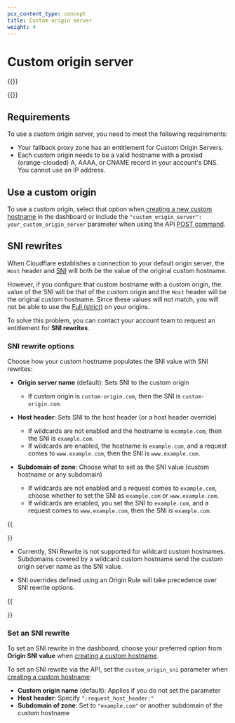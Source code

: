 ```yaml
---
pcx_content_type: concept
title: Custom origin server
weight: 4
---
```


# Custom origin server

{{<render file="_custom-origin-server-definition.md">}}

{{<render file="_ssl-for-saas-plan-limitation.md">}}

## Requirements

To use a custom origin server, you need to meet the following requirements:

- Your fallback proxy zone has an entitlement for Custom Origin Servers.
- Each custom origin needs to be a valid hostname with a proxied (orange-clouded) A, AAAA, or CNAME record in your account's DNS. You cannot use an IP address.

## Use a custom origin

To use a custom origin, select that option when [creating a new custom hostname](/cloudflare-for-saas/security/certificate-management/issue-and-validate/) in the dashboard or include the `"custom_origin_server": your_custom_origin_server` parameter when using the API [POST command](https://api.cloudflare.com/#custom-hostname-for-a-zone-create-custom-hostname).

## SNI rewrites

When Cloudflare establishes a connection to your default origin server, the `Host` header and [SNI](/fundamentals/glossary/#server-name-indication-sni) will both be the value of the original custom hostname.

However, if you configure that custom hostname with a custom origin, the value of the SNI will be that of the custom origin and the `Host` header will be the original custom hostname. Since these values will not match, you will not be able to use the [Full (strict)](/ssl/origin-configuration/ssl-modes/#full-strict) on your origins.

To solve this problem, you can contact your account team to request an entitlement for **SNI rewrites**.

### SNI rewrite options

Choose how your custom hostname populates the SNI value with SNI rewrites:

- **Origin server name** (default): Sets SNI to the custom origin

  - If custom origin is `custom-origin.com`, then the SNI is `custom-origin.com`.

- **Host header**: Sets SNI to the host header (or a host header override)

  - If wildcards are not enabled and the hostname is `example.com`, then the SNI is `example.com`.
  - If wildcards are enabled, the hostname is `example.com`, and a request comes to `www.example.com`, then the SNI is `www.example.com`.

- **Subdomain of zone**: Choose what to set as the SNI value (custom hostname or any subdomain)
  - If wildcards are not enabled and a request comes to `example.com`, choose whether to set the SNI as `example.com` or `www.example.com`.
  - If wildcards are enabled, you set the SNI to `example.com`, and a request comes to `www.example.com`, then the SNI is `example.com`.

{{<Aside type="warning" header="Important">}}

* Currently, SNI Rewrite is not supported for wildcard custom hostnames. Subdomains covered by a wildcard custom hostname send the custom origin server name as the SNI value.

* SNI overrides defined using an Origin Rule will take precedence over SNI rewrite options.

{{</Aside>}}

### Set an SNI rewrite

To set an SNI rewrite in the dashboard, choose your preferred option from **Origin SNI value** when [creating a custom hostname](/cloudflare-for-saas/security/certificate-management/issue-and-validate/).

To set an SNI rewrite via the API, set the `custom_origin_sni` parameter when [creating a custom hostname](https://api.cloudflare.com/#custom-hostname-for-a-zone-create-custom-hostname):

- **Custom origin name** (default): Applies if you do not set the parameter
- **Host header**: Specify `":request_host_header:"`
- **Subdomain of zone**: Set to `"example.com"` or another subdomain of the custom hostname
